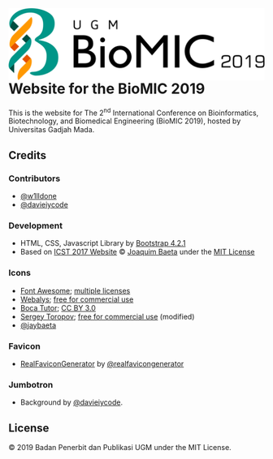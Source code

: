 <a href="http://biomic.ugm.ac.id/2019/"><img src="https://github.com/bppugm/biomic-2019/blob/master/images/logos/logo.svg" height="142px" align="right"></a>

# Website for the BioMIC 2019

This is the website for The 2<sup>nd</sup> International Conference on Bioinformatics, Biotechnology, and Biomedical Engineering (BioMIC 2019), hosted by Universitas Gadjah Mada.

## Credits

### Contributors

+ [@w1lldone](https://github.com/w1lldone)
+ [@davieiycode](https://github.com/davieiycode)

### Development

+ HTML, CSS, Javascript Library by [Bootstrap 4.2.1](https://getbootstrap.com/4.2/)
+ Based on [ICST 2017 Website](https://github.com/jaybaeta/icst-2017) © [Joaquim Baeta](https://github.com/jaybaeta/) under the [MIT License](https://github.com/jaybaeta/icst-2017/blob/master/LICENSE.md)

### Icons

+ [Font Awesome](http://fontawesome.io); [multiple licenses](http://fontawesome.io/license/)
+ [Webalys](https://www.iconfinder.com/webalys); [free for commercial use](https://www.iconfinder.com/iconsets/kameleon-free-pack-rounded)
+ [Boca Tutor](https://www.iconfinder.com/bocatutor); [CC BY 3.0](https://creativecommons.org/licenses/by/3.0/)
+ [Sergey Toropov](https://www.iconfinder.com/Sergt); [free for commercial use](https://www.iconfinder.com/iconsets/file-extension-3) (modified)
+ [@jaybaeta](https://github.com/jaybaeta)

### Favicon

+ [RealFaviconGenerator](http://realfavicongenerator.net/) by [@realfavicongenerator](https://github.com/realfavicongenerator)

### Jumbotron

+ Background by [@davieiycode](https://github.com/davieiycode).


## License

© 2019 Badan Penerbit dan Publikasi UGM under the MIT License.
